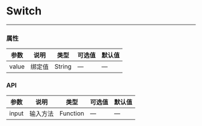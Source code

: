 # Switch
---

<Common-Democode title="基本用法" description="">
  <ClientOnly>
  <switch-switch></switch-switch>
  </ClientOnly>

  <highlight-code slot="codeText" lang="vue">
    <template>
      <div>
        <g-switch value="switch" @input="switchAction"></g-switch>
      </div>
    </template>
    <script>
    export default {
      data() {
        return {
          switch: true
        }
      },
      methods: {
        switchAction () {
          console.log(this.switch)
        }
      }
    }
    </script>
  </highlight-code>
</Common-Democode>

### 属性
| 参数      | 说明    | 类型      | 可选值       | 默认值   |
|---------- |-------- |---------- |-------------  |-------- |
| value   | 绑定值  | String  | — | —  |

### API
| 参数      | 说明    | 类型      | 可选值       | 默认值   |
|---------- |-------- |---------- |-------------  |-------- |
| input    | 输入方法   | Function  |    — | —   |